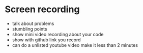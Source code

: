 # Screen recording
- talk about problems
- stumbling points
- show mini video recording about your code
- show with github link you record
- can do a unlisted youtube video make it less than 2 minutes 

